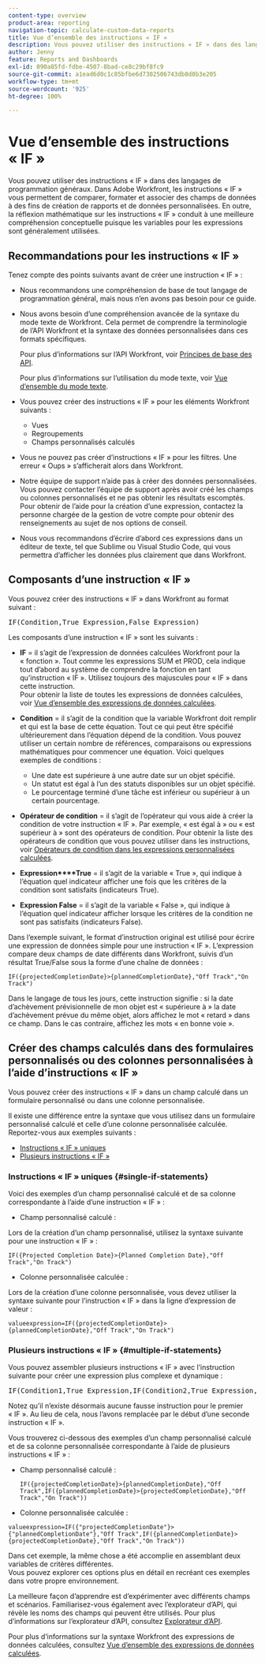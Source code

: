 ```yaml
---
content-type: overview
product-area: reporting
navigation-topic: calculate-custom-data-reports
title: Vue d’ensemble des instructions « IF »
description: Vous pouvez utiliser des instructions « IF » dans des langages de programmation généraux. Dans Adobe Workfront, les instructions « IF » vous permettent de comparer, formater et associer des champs de données à des fins de création de rapports et de données personnalisées. En outre, la réflexion mathématique sur les instructions « IF » conduit à une meilleure compréhension conceptuelle puisque les variables pour les expressions sont généralement utilisées.
author: Jenny
feature: Reports and Dashboards
exl-id: 090a85fd-fdbe-4507-8bad-ce8c29bf8fc9
source-git-commit: a1ead6d0c1c85bfbe6d7302506743db8d8b3e205
workflow-type: tm+mt
source-wordcount: '925'
ht-degree: 100%

---
```


# Vue d’ensemble des instructions « IF »

<!-- Audited: 1/2024 -->

Vous pouvez utiliser des instructions « IF » dans des langages de programmation généraux. Dans Adobe Workfront, les instructions « IF » vous permettent de comparer, formater et associer des champs de données à des fins de création de rapports et de données personnalisées. En outre, la réflexion mathématique sur les instructions « IF » conduit à une meilleure compréhension conceptuelle puisque les variables pour les expressions sont généralement utilisées.

## Recommandations pour les instructions « IF »

Tenez compte des points suivants avant de créer une instruction « IF » :

* Nous recommandons une compréhension de base de tout langage de programmation général, mais nous n’en avons pas besoin pour ce guide.
* Nous avons besoin d’une compréhension avancée de la syntaxe du mode texte de Workfront. Cela permet de comprendre la terminologie de l’API Workfront et la syntaxe des données personnalisées dans ces formats spécifiques.

  Pour plus d’informations sur l’API Workfront, voir [Principes de base des API](../../../wf-api/general/api-basics.md).

  Pour plus d’informations sur l’utilisation du mode texte, voir [Vue d’ensemble du mode texte](../../../reports-and-dashboards/reports/text-mode/understand-text-mode.md).

* Vous pouvez créer des instructions « IF » pour les éléments Workfront suivants :

   * Vues
   * Regroupements
   * Champs personnalisés calculés

* Vous ne pouvez pas créer d’instructions « IF » pour les filtres. Une erreur « Oups » s’afficherait alors dans Workfront.
* Notre équipe de support n’aide pas à créer des données personnalisées. Vous pouvez contacter l’équipe de support après avoir créé les champs ou colonnes personnalisés et ne pas obtenir les résultats escomptés. Pour obtenir de l’aide pour la création d’une expression, contactez la personne chargée de la gestion de votre compte pour obtenir des renseignements au sujet de nos options de conseil.
* Nous vous recommandons d’écrire d’abord ces expressions dans un éditeur de texte, tel que Sublime ou Visual Studio Code, qui vous permettra d’afficher les données plus clairement que dans Workfront.

## Composants d’une instruction « IF »

Vous pouvez créer des instructions « IF » dans Workfront au format suivant :
<pre>IF(Condition,True Expression,False Expression)</pre>Les composants d’une instruction « IF » sont les suivants :

* **IF** = il s’agit de l’expression de données calculées Workfront pour la « fonction ». Tout comme les expressions SUM et PROD, cela indique tout d’abord au système de comprendre la fonction en tant qu’instruction « IF ». Utilisez toujours des majuscules pour « IF » dans cette instruction.\
  Pour obtenir la liste de toutes les expressions de données calculées, voir [Vue d’ensemble des expressions de données calculées](../../../reports-and-dashboards/reports/calc-cstm-data-reports/calculated-data-expressions.md).

* **Condition** = il s’agit de la condition que la variable Workfront doit remplir et qui est la base de cette équation. Tout ce qui peut être spécifié ultérieurement dans l’équation dépend de la condition. Vous pouvez utiliser un certain nombre de références, comparaisons ou expressions mathématiques pour commencer une équation. Voici quelques exemples de conditions :

   * Une date est supérieure à une autre date sur un objet spécifié.
   * Un statut est égal à l’un des statuts disponibles sur un objet spécifié.
   * Le pourcentage terminé d’une tâche est inférieur ou supérieur à un certain pourcentage.

* **Opérateur de condition** = il s’agit de l’opérateur qui vous aide à créer la condition de votre instruction « IF ». Par exemple, « est égal à » ou « est supérieur à » sont des opérateurs de condition. Pour obtenir la liste des opérateurs de condition que vous pouvez utiliser dans les instructions, voir [Opérateurs de condition dans les expressions personnalisées calculées](../../../reports-and-dashboards/reports/calc-cstm-data-reports/condition-operators-calculated-custom-expressions.md).

* **Expression****True** = il s’agit de la variable « True », qui indique à l’équation quel indicateur afficher une fois que les critères de la condition sont satisfaits (indicateurs True).

* **Expression False** = il s’agit de la variable « False », qui indique à l’équation quel indicateur afficher lorsque les critères de la condition ne sont pas satisfaits (indicateurs False).

Dans l’exemple suivant, le format d’instruction original est utilisé pour écrire une expression de données simple pour une instruction « IF ». L’expression compare deux champs de date différents dans Workfront, suivis d’un résultat True/False sous la forme d’une chaîne de données :

```
IF({projectedCompletionDate}>{plannedCompletionDate},"Off Track","On Track")
```

Dans le langage de tous les jours, cette instruction signifie : si la date d’achèvement prévisionnelle de mon objet est « supérieure à » la date d’achèvement prévue du même objet, alors affichez le mot « retard » dans ce champ. Dans le cas contraire, affichez les mots « en bonne voie ».

## Créer des champs calculés dans des formulaires personnalisés ou des colonnes personnalisées à l’aide d’instructions « IF »

Vous pouvez créer des instructions « IF » dans un champ calculé dans un formulaire personnalisé ou dans une colonne personnalisée.

Il existe une différence entre la syntaxe que vous utilisez dans un formulaire personnalisé calculé et celle d’une colonne personnalisée calculée. Reportez-vous aux exemples suivants :

* [Instructions « IF » uniques](#single-if-statements)
* [Plusieurs instructions « IF »](#multiple-if-statements)

### Instructions « IF » uniques {#single-if-statements}

Voici des exemples d’un champ personnalisé calculé et de sa colonne correspondante à l’aide d’une instruction « IF » :

* Champ personnalisé calculé :

Lors de la création d’un champ personnalisé, utilisez la syntaxe suivante pour une instruction « IF » :

```
IF({Projected Completion Date}>{Planned Completion Date},"Off Track","On Track")
```

* Colonne personnalisée calculée :

Lors de la création d’une colonne personnalisée, vous devez utiliser la syntaxe suivante pour l’instruction « IF » dans la ligne d’expression de valeur :

```
valueexpression=IF({projectedCompletionDate}>{plannedCompletionDate},"Off Track","On Track")
```

### Plusieurs instructions « IF » {#multiple-if-statements}

Vous pouvez assembler plusieurs instructions « IF » avec l’instruction suivante pour créer une expression plus complexe et dynamique :

<pre>IF(Condition1,True Expression,IF(Condition2,True Expression,False Expression))</pre>Notez qu’il n’existe désormais aucune fausse instruction pour le premier « IF ». Au lieu de cela, nous l’avons remplacée par le début d’une seconde instruction « IF ».

Vous trouverez ci-dessous des exemples d’un champ personnalisé calculé et de sa colonne personnalisée correspondante à l’aide de plusieurs instructions « IF » :

* Champ personnalisé calculé :

  ```
  IF({projectedCompletionDate}>{plannedCompletionDate},"Off Track",IF({plannedCompletionDate}>{projectedCompletionDate},"Off Track","On Track"))
  ```

* Colonne personnalisée calculée :

```
valueexpression=IF({"projectedCompletionDate"}>{"plannedCompletionDate"},"Off Track",IF({plannedCompletionDate}>{projectedCompletionDate},"Off Track","On Track"))
```

Dans cet exemple, la même chose a été accomplie en assemblant deux variables de critères différentes.\
Vous pouvez explorer ces options plus en détail en recréant ces exemples dans votre propre environnement.

La meilleure façon d’apprendre est d’expérimenter avec différents champs et scénarios. Familiarisez-vous également avec l’explorateur d’API, qui révèle les noms des champs qui peuvent être utilisés. Pour plus d’informations sur l’explorateur d’API, consultez [Explorateur d’API](../../../wf-api/general/api-explorer.md).

Pour plus d’informations sur la syntaxe Workfront des expressions de données calculées, consultez [Vue d’ensemble des expressions de données calculées](../../../reports-and-dashboards/reports/calc-cstm-data-reports/calculated-data-expressions.md).
